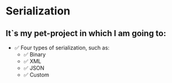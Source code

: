 # Serialization

## It`s my pet-project in which I am going to:
- :white_check_mark: Four types of serialization, such as:
  - :white_check_mark: Binary
  - :white_check_mark: XML
  - :white_check_mark: JSON
  - :white_check_mark: Custom
